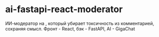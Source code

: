 # ai-fastapi-react-moderator
ИИ-модератор на , который убирает токсичность из комментарией, сохраняя смысл. Фронт - React, бэк - FastAPI, AI - GigaChat
